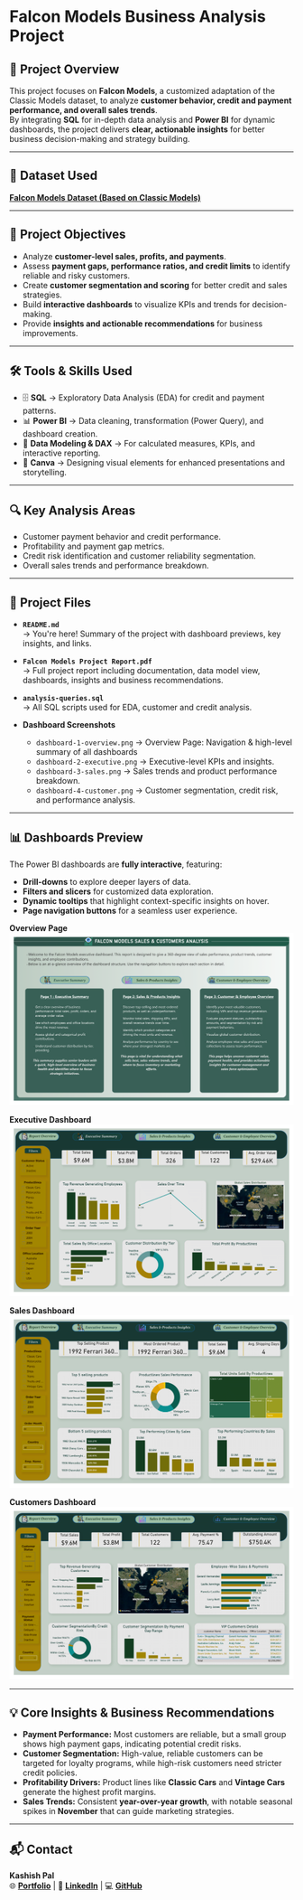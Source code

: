 # Falcon Models Business Analysis Project

## 📌 Project Overview  
This project focuses on **Falcon Models**, a customized adaptation of the Classic Models dataset, to analyze **customer behavior, credit and payment performance, and overall sales trends**.  
By integrating **SQL** for in-depth data analysis and **Power BI** for dynamic dashboards, the project delivers **clear, actionable insights** for better business decision-making and strategy building.

---

## 📂 Dataset Used    
[**Falcon Models Dataset (Based on Classic Models)**](https://github.com/Ayushi0214/Datasets/blob/main/classic_models_dataset.zip)

---

## 🎯 Project Objectives  
- Analyze **customer-level sales, profits, and payments**.  
- Assess **payment gaps, performance ratios, and credit limits** to identify reliable and risky customers.  
- Create **customer segmentation and scoring** for better credit and sales strategies.  
- Build **interactive dashboards** to visualize KPIs and trends for decision-making.  
- Provide **insights and actionable recommendations** for business improvements.  

---

## 🛠️ Tools & Skills Used  
- 🗄️ **SQL** → Exploratory Data Analysis (EDA) for credit and payment patterns.  
- 📊 **Power BI** → Data cleaning, transformation (Power Query), and dashboard creation.  
- 📐 **Data Modeling & DAX** → For calculated measures, KPIs, and interactive reporting.  
- 🎨 **Canva** → Designing visual elements for enhanced presentations and storytelling.

---

## 🔍 Key Analysis Areas  
- Customer payment behavior and credit performance.  
- Profitability and payment gap metrics.  
- Credit risk identification and customer reliability segmentation.  
- Overall sales trends and performance breakdown.  

---

## 📁 Project Files

- **`README.md`**  
  → You're here! Summary of the project with dashboard previews, key insights, and links.

- **`Falcon Models Project Report.pdf`**  
  → Full project report including documentation, data model view, dashboards, insights and business recommendations.

- **`analysis-queries.sql`**  
  → All SQL scripts used for EDA, customer and credit analysis.

- **Dashboard Screenshots**
  - `dashboard-1-overview.png` → Overview Page: Navigation & high-level summary of all dashboards  
  - `dashboard-2-executive.png` → Executive-level KPIs and insights.  
  - `dashboard-3-sales.png` → Sales trends and product performance breakdown.  
  - `dashboard-4-customer.png` → Customer segmentation, credit risk, and performance analysis.
    
---

## 📊 Dashboards Preview

The Power BI dashboards are **fully interactive**, featuring:  
- **Drill-downs** to explore deeper layers of data.  
- **Filters and slicers** for customized data exploration.  
- **Dynamic tooltips** that highlight context-specific insights on hover.  
- **Page navigation buttons** for a seamless user experience.

**Overview Page**  
![Dashboard Overview](dashboard-1-overview.png)

**Executive Dashboard**  
![Executive Dashboard](dashboard-2-executive.png)

**Sales Dashboard**  
![Sales Dashboard](dashboard-3-sales.png)

**Customers Dashboard**  
![Customers Dashboard](dashboard-4-customer.png)

---

## 💡 Core Insights & Business Recommendations  
- **Payment Performance:** Most customers are reliable, but a small group shows high payment gaps, indicating potential credit risks.  
- **Customer Segmentation:** High-value, reliable customers can be targeted for loyalty programs, while high-risk customers need stricter credit policies.  
- **Profitability Drivers:** Product lines like **Classic Cars** and **Vintage Cars** generate the highest profit margins.  
- **Sales Trends:** Consistent **year-over-year growth**, with notable seasonal spikes in **November** that can guide marketing strategies.  

---

## 📬 Contact  
**Kashish Pal**  
🌐 [**Portfolio**](https://kashishpal.framer.website) | 💼 [**LinkedIn**](http://www.linkedin.com/in/kashishpal04) | 💻 [**GitHub**](https://github.com/kashishpal4)

